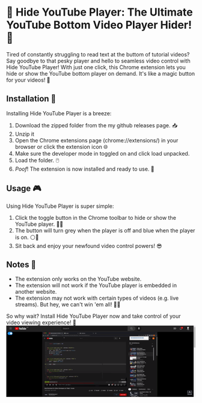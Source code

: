 🔴 Hide YouTube Player: The Ultimate YouTube Bottom Video Player Hider! 🔵
======================================================

Tired of constantly struggling to read text at the buttom of tutorial videos? Say goodbye to that pesky player and hello to seamless video control with Hide YouTube Player! With just one click, this Chrome extension lets you hide or show the YouTube bottom player on demand. It's like a magic button for your videos! 🎉

Installation 💾
---------------

Installing Hide YouTube Player is a breeze:

1.  Download the zipped folder from the my github releases page. 📥
2.  Unzip it
3.  Open the Chrome extensions page (chrome://extensions/) in your browser or click the extension icon 🌐
4.  Make sure the developer mode in toggled on and click load unpacked.
5.  Load the folder. 🖱️
6.  *Poof*! The extension is now installed and ready to use. 🎊

Usage 🎮
--------

Using Hide YouTube Player is super simple:

1.  Click the toggle button in the Chrome toolbar to hide or show the YouTube player. 🔕🔔
2.  The button will turn grey when the player is off and blue when the player is on. ⚪🔵
3.  Sit back and enjoy your newfound video control powers! 😎

Notes 📝
--------

-   The extension only works on the YouTube website.
-   The extension will not work if the YouTube player is embedded in another website.
-   The extension may not work with certain types of videos (e.g. live streams). But hey, we can't win 'em all! 🤷‍♂️

So why wait? Install Hide YouTube Player now and take control of your video viewing experience! 🚀
![Sample Image](ythide.gif)
